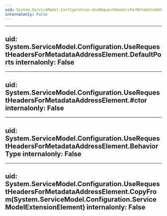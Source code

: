 ```yaml
---
uid: System.ServiceModel.Configuration.UseRequestHeadersForMetadataAddressElement
internalonly: False
---
```


---
uid: System.ServiceModel.Configuration.UseRequestHeadersForMetadataAddressElement.DefaultPorts
internalonly: False
---

---
uid: System.ServiceModel.Configuration.UseRequestHeadersForMetadataAddressElement.#ctor
internalonly: False
---

---
uid: System.ServiceModel.Configuration.UseRequestHeadersForMetadataAddressElement.BehaviorType
internalonly: False
---

---
uid: System.ServiceModel.Configuration.UseRequestHeadersForMetadataAddressElement.CopyFrom(System.ServiceModel.Configuration.ServiceModelExtensionElement)
internalonly: False
---

